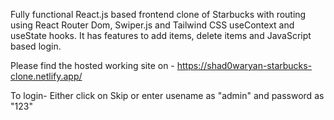 Fully functional React.js based frontend clone of Starbucks with routing using React Router Dom, Swiper.js and Tailwind CSS useContext and useState hooks. It has features to add items, delete items and JavaScript based login.


Please find the hosted working site on - https://shad0waryan-starbucks-clone.netlify.app/

To login- Either click on Skip or enter usename as "admin" and password as "123"
